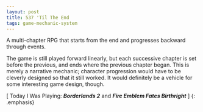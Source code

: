 ```yaml
---
layout: post
title: 537 'Til The End
tags: game-mechanic-system
---
```

A multi-chapter RPG that starts from the end and progresses backward through events.

The game is still played forward linearly, but each successive chapter is set before the previous, and ends where the previous chapter began. This is merely a narrative mechanic; character progression would have to be cleverly designed so that it still worked.  It would definitely be a vehicle for some interesting game design, though.

[ Today I Was Playing: ***Borderlands 2*** and ***Fire Emblem Fates Birthright*** ]
{: .emphasis}